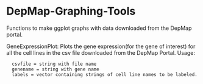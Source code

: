 # DepMap-Graphing-Tools
Functions to make ggplot graphs with data downloaded from the DepMap portal.

GeneExpressionPlot: Plots the gene expression(for the gene of interest) for all the cell lines in the csv file downloaded from the DepMap Portal.
Usage:
```
  csvfile = string with file name 
  genename = string with gene name
  labels = vector containing strings of cell line names to be labeled.
```
